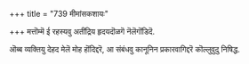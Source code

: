 +++
title = "739 मीमांसकशायः"

+++
मत्तॊम्मॆ ई रहस्यवु अतींद्रिय हृदयदॊळगॆ नॆलॆगॊंडिदॆ.

ऒब्ब व्यक्तियु देहद मेलॆ मोह हॊंदिद्दरॆ, आ संबंधवु कानूनिन प्रकारवागिद्दरॆ कॊल्लुवुदु निषिद्ध.

